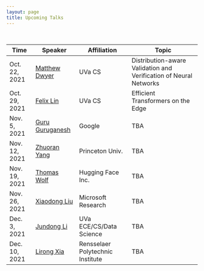 ```yaml
---
layout: page
title: Upcoming Talks
---
```


<br>

| Time          | Speaker                                                                         | Affiliation                      | Topic                                                             |
|---------------|---------------------------------------------------------------------------------|----------------------------------|-------------------------------------------------------------------|
| Oct. 22, 2021 | [Matthew Dwyer](https://matthewbdwyer.github.io/)                               | UVa CS                           | Distribution-aware Validation and Verification of Neural Networks |
| Oct. 29, 2021 | [Felix Lin](https://fxlin.github.io/)                                           | UVa CS                           | Efficient Transformers on the Edge                                |
| Nov. 5, 2021  | [Guru Guruganesh](https://scholar.google.com/citations?user=lWrAwrwAAAAJ&hl=en) | Google                           | TBA                                                               |
| Nov. 12, 2021 | [Zhuoran Yang](https://www.princeton.edu/~zy6/)                                 | Princeton Univ.                  | TBA                                                               |
| Nov. 19, 2021 | [Thomas Wolf](https://thomwolf.io/)                                             | Hugging Face Inc.                | TBA                                                               |
| Nov. 26, 2021 | [Xiaodong Liu](https://www.microsoft.com/en-us/research/people/xiaodl/)         | Microsoft Research               | TBA                                                               |
| Dec. 3, 2021  | [Jundong Li](http://www.ece.virginia.edu/~jl6qk/)                               | UVa ECE/CS/Data Science          | TBA                                                               |
| Dec. 10, 2021 | [Lirong Xia](https://www.cs.rpi.edu/~xial/)                                     | Rensselaer Polytechnic Institute | TBA                                                               |






